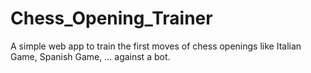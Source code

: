 # Chess_Opening_Trainer
A simple web app to train the first moves of chess openings like Italian Game, Spanish Game, ... against a bot.
